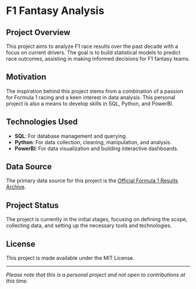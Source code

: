 # F1 Fantasy Analysis

## Project Overview
This project aims to analyze F1 race results over the past decade with a focus on current drivers. The goal is to build statistical models to predict race outcomes, assisting in making informed decisions for F1 fantasy teams.

## Motivation
The inspiration behind this project stems from a combination of a passion for Formula 1 racing and a keen interest in data analysis. This personal project is also a means to develop skills in SQL, Python, and PowerBI.

## Technologies Used
- **SQL**: For database management and querying.
- **Python**: For data collection, cleaning, manipulation, and analysis.
- **PowerBI**: For data visualization and building interactive dashboards.

## Data Source
The primary data source for this project is the [Official Formula 1 Results Archive](https://www.formula1.com/en/results.html).

## Project Status
The project is currently in the initial stages, focusing on defining the scope, collecting data, and setting up the necessary tools and technologies.

## License
This project is made available under the MIT License.

---

*Please note that this is a personal project and not open to contributions at this time.*
